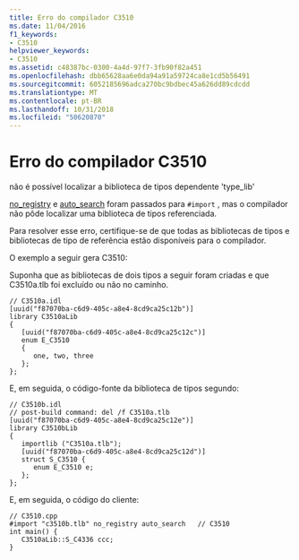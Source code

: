 ```yaml
---
title: Erro do compilador C3510
ms.date: 11/04/2016
f1_keywords:
- C3510
helpviewer_keywords:
- C3510
ms.assetid: c48387bc-0300-4a4d-97f7-3fb90f82a451
ms.openlocfilehash: dbb65628aa6e0da94a91a59724ca8e1cd5b56491
ms.sourcegitcommit: 6052185696adca270bc9bdbec45a626dd89cdcdd
ms.translationtype: MT
ms.contentlocale: pt-BR
ms.lasthandoff: 10/31/2018
ms.locfileid: "50620870"
---
```

# <a name="compiler-error-c3510"></a>Erro do compilador C3510

não é possível localizar a biblioteca de tipos dependente 'type_lib'

[no_registry](../../preprocessor/no-registry.md) e [auto_search](../../preprocessor/auto-search.md) foram passados para `#import` , mas o compilador não pôde localizar uma biblioteca de tipos referenciada.

Para resolver esse erro, certifique-se de que todas as bibliotecas de tipos e bibliotecas de tipo de referência estão disponíveis para o compilador.

O exemplo a seguir gera C3510:

Suponha que as bibliotecas de dois tipos a seguir foram criadas e que C3510a.tlb foi excluído ou não no caminho.

```
// C3510a.idl
[uuid("f87070ba-c6d9-405c-a8e4-8cd9ca25c12b")]
library C3510aLib
{
   [uuid("f87070ba-c6d9-405c-a8e4-8cd9ca25c12c")]
   enum E_C3510
   {
      one, two, three
   };
};
```

E, em seguida, o código-fonte da biblioteca de tipos segundo:

```
// C3510b.idl
// post-build command: del /f C3510a.tlb
[uuid("f87070ba-c6d9-405c-a8e4-8cd9ca25c12e")]
library C3510bLib
{
   importlib ("C3510a.tlb");
   [uuid("f87070ba-c6d9-405c-a8e4-8cd9ca25c12d")]
   struct S_C3510 {
      enum E_C3510 e;
   };
};
```

E, em seguida, o código do cliente:

```
// C3510.cpp
#import "c3510b.tlb" no_registry auto_search   // C3510
int main() {
   C3510aLib::S_C4336 ccc;
}
```